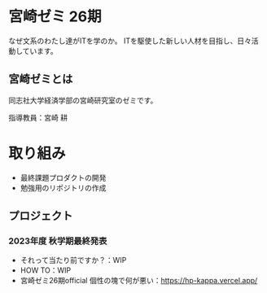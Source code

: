 # 宮崎ゼミ 26期
なぜ文系のわたし達がITを学のか。
ITを駆使した新しい人材を目指し、日々活動しています。

## 宮崎ゼミとは
同志社大学経済学部の宮崎研究室のゼミです。

指導教員：宮崎 耕

# 取り組み
- 最終課題プロダクトの開発
- 勉強用のリポジトリの作成

## プロジェクト

### 2023年度 秋学期最終発表
- それって当たり前ですか？：WIP
- HOW TO：WIP
- 宮崎ゼミ26期official 個性の塊で何が悪い：https://hp-kappa.vercel.app/


